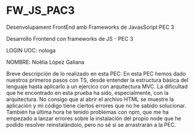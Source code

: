 # FW_JS_PAC3
  Desenvolupament FrontEnd amb Frameworks de JavasScript PEC 3


Desarrollo Frontend con frameworks de JS - PEC 3

LOGIN UOC: nologa

NOMBRE: Noèlia López Galiana

Breve descripción de lo realizado en esta PEC: En esta PEC hemos dado nuestros primeros pasos con TS, desde entender la estructura básica del lenguaje hasta aplicarlo a un ejercico con arquitectura MVC. La dificultad que he encontrado en esta prueba ha sido, especialmente, con la arquitectura. No consigo que al abrir el archivo HTML se muestre la aplicación y mi código tiene ciertos errores que no he sabido solucionar. También ha última hora he tenido problemas con npm, que me ha empezado a lanzar errores sobre la instalación del propio node que he podido resolver reinstalándolo, pero no sé si se arrastrarán a la PEC.
